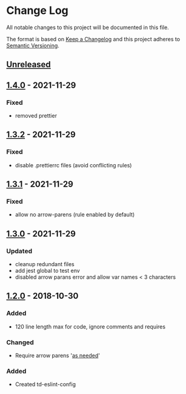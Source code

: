 # Change Log
All notable changes to this project will be documented in this file.

The format is based on [Keep a Changelog](http://keepachangelog.com/)
and this project adheres to [Semantic Versioning](http://semver.org/).

## [Unreleased][]

## [1.4.0][] - 2021-11-29
### Fixed
- removed prettier

## [1.3.2][] - 2021-11-29
### Fixed
- disable .prettierrc files (avoid conflicting rules)

## [1.3.1][] - 2021-11-29
### Fixed
- allow no arrow-parens (rule enabled by default)

## [1.3.0][] - 2021-11-29
### Updated
- cleanup redundant files
- add jest global to test env
- disabled arrow parans error and allow var names < 3 characters

## [1.2.0][] - 2018-10-30
### Added
- 120 line length max for code, ignore comments and requires

### Changed
- Require arrow parens '[as needed](https://github.com/airbnb/javascript#arrows--one-arg-parens)'

### Added
- Created td-eslint-config


[Unreleased]: https://github.com/tomdaniels/td-eslint-config/compare/v1.4.0...HEAD
[1.4.0]: https://github.com/tomdaniels/td-eslint-config/compare/v1.3.2...v1.4.0
[1.3.2]: https://github.com/tomdaniels/td-eslint-config/compare/v1.3.1...v1.3.2
[1.3.1]: https://github.com/tomdaniels/td-eslint-config/compare/v1.3.0...v1.3.1
[1.3.0]: https://github.com/tomdaniels/td-eslint-config/compare/v1.2.0...v1.3.0
[1.2.0]: https://github.com/tomdaniels/td-eslint-config/tree/v1.2.0